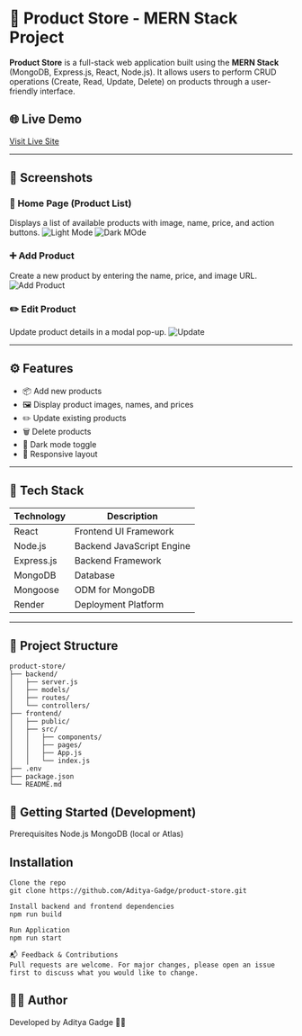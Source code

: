 # 🛒 Product Store - MERN Stack Project

**Product Store** is a full-stack web application built using the **MERN Stack** (MongoDB, Express.js, React, Node.js). It allows users to perform CRUD operations (Create, Read, Update, Delete) on products through a user-friendly interface.

## 🌐 Live Demo
[Visit Live Site](https://product-store-1-wvpp.onrender.com)

---

## 📸 Screenshots

### 🌟 Home Page (Product List)
Displays a list of available products with image, name, price, and action buttons.
![Light Mode](https://github.com/user-attachments/assets/2e13a9c2-c924-43d5-957e-edd2413f8ee5)
![Dark MOde](https://github.com/user-attachments/assets/43de1c35-de67-45aa-93d1-169fba14e257)



### ➕ Add Product
Create a new product by entering the name, price, and image URL.
![Add Product](https://github.com/user-attachments/assets/00f114f1-f347-415d-bd5f-a6b6f308a69d)


### ✏️ Edit Product
Update product details in a modal pop-up.
![Update](https://github.com/user-attachments/assets/e8413e1d-0f41-4048-96d3-0f485bbb311b)


---

## ⚙️ Features

- 📦 Add new products
- 🖼️ Display product images, names, and prices
- ✏️ Update existing products
- 🗑️ Delete products
- 🌙 Dark mode toggle
- 📱 Responsive layout

---

## 🧰 Tech Stack

| Technology | Description              |
|------------|--------------------------|
| React      | Frontend UI Framework    |
| Node.js    | Backend JavaScript Engine|
| Express.js | Backend Framework        |
| MongoDB    | Database                 |
| Mongoose   | ODM for MongoDB          |
| Render     | Deployment Platform      |

---

## 📁 Project Structure

```
product-store/
├── backend/
│   ├── server.js
│   ├── models/
│   ├── routes/
│   └── controllers/
├── frontend/
│   ├── public/
│   ├── src/
│   │   ├── components/
│   │   ├── pages/
│   │   ├── App.js
│   │   └── index.js
├── .env
├── package.json
└── README.md

```


## 🚀 Getting Started (Development)
Prerequisites
Node.js
MongoDB (local or Atlas)

## Installation
```
Clone the repo
git clone https://github.com/Aditya-Gadge/product-store.git

Install backend and frontend dependencies
npm run build

Run Application
npm run start

📬 Feedback & Contributions
Pull requests are welcome. For major changes, please open an issue first to discuss what you would like to change.
```

## 🙋‍♂️ Author
Developed by Aditya Gadge 👨‍💻




